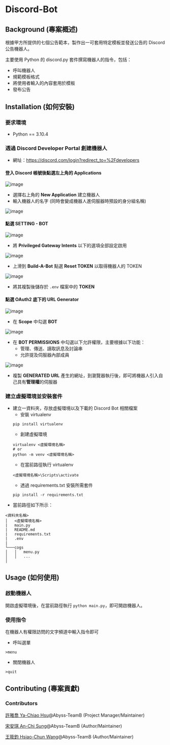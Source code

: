 # Discord-Bot
## Background (專案概述)
根據甲方所提供的七個公告範本，製作出一可套用特定模板並發送公告的 Discord 公告機器人。

主要使用 Python 的 discord.py 套件撰寫機器人的指令，包括：
* 呼叫機器人
* 規範模板格式
* 將使用者輸入的內容套用於模板
* 發布公告

## Installation (如何安裝)
### 要求環境
* Python == 3.10.4

### 透過 Discord Developer Portal 創建機器人
* 網址：https://discord.com/login?redirect_to=%2Fdevelopers
#### 登入 Discord 帳號後點選左上角的 **Applications**

![image](https://user-images.githubusercontent.com/88641414/201662563-682eeb32-a6d5-419f-a6f7-57744020d96b.png)

* 選擇右上角的 **New Application** 建立機器人
* 輸入機器人的名字 (同時會變成機器人進伺服器時預設的身分組名稱)

![image](https://user-images.githubusercontent.com/88641414/201662930-7df668c8-08e3-4af2-9806-a36b4c43f24c.png)
#### 點選 **SETTING - BOT**

![image](https://user-images.githubusercontent.com/88641414/201663823-5121c64c-6a74-498e-ab07-b4119f1d5de2.png)
* 將 **Privileged Gateway Intents** 以下的選項全部設定啟用

![image](https://user-images.githubusercontent.com/88641414/201664328-bcca9b3c-00b7-4f00-9144-33036398ab87.png)
* 上滑到 **Build-A-Bot** 點選 **Reset TOKEN** 以取得機器人的 TOKEN

![image](https://user-images.githubusercontent.com/88641414/201665777-59691ac6-88e0-41f3-9f7a-c06d43f8d712.png)
* 將其複製後儲存於 ```.env``` 檔案中的 **TOKEN**
#### 點選 **OAuth2** 底下的 **URL Generator**

![image](https://user-images.githubusercontent.com/88641414/201666343-cba37332-4688-4b44-ac64-43e8db5f70a4.png)
* 在 **Scope** 中勾選 **BOT**

![image](https://user-images.githubusercontent.com/88641414/201666938-f3fe77cb-7d0c-4b69-85f9-4835df5db329.png)
* 在 **BOT PERMISSIONS** 中勾選以下允許權限，主要根據以下功能：
  * 管理、傳送、讀取訊息及討論串
  * 允許提及伺服器內部成員
  
![image](https://user-images.githubusercontent.com/88641414/201670230-1c1659db-ccff-4715-b18c-3c2065bb2757.png)
 * 複製 **GENERATED URL** 產生的網址，到瀏覽器執行後，即可將機器人引入自己具有**管理權**的伺服器

### 建立虛擬環境並安裝套件
* 建立一資料夾，存放虛擬環境以及下載的 Discord Bot 相關檔案
  * 安裝 virtualenv
  ```
  pip install virtualenv
  ```
  * 創建虛擬環境
  ```
  virtualenv <虛擬環境名稱>
  # or
  python -m venv <虛擬環境名稱>
  ```
  * 在當前路徑執行 virtualenv
  ```
  <虛擬環境名稱>\Scripts\activate
  ```
  * 透過 requirements.txt 安裝所需套件
  ```
  pip install -r requirements.txt
  ```
* 當前路徑如下所示：
```
<資料夾名稱>
│   <虛擬環境名稱>
|   main.py
|   README.md
|   requirements.txt
|   .env
|   
└───cogs
│   │   menu.py
│   │   ...
│   
```
## Usage (如何使用)
### 啟動機器人
開啟虛擬環境後，在當前路徑執行 ```python main.py```，即可開啟機器人。
### 使用指令
在機器人有權限訪問的文字頻道中輸入指令即可
* 呼叫選單
```
>menu
```
* 關閉機器人
```
>quit
```

## Contributing (專案貢獻)
### Contributors
[許雅喬 Ya-Chiao Hsu](https://github.com/Chiao52)@Abyss-TeamB (Project Manager/Maintainer)

[宋安琪 An-Chi Sung](https://github.com/Anzheim)@Abyss-TeamB (Author/Maintainer)

[王筱鈞 Hsiao-Chun Wang](https://github.com/momo8042)@Abyss-TeamB (Author/Maintainer)
